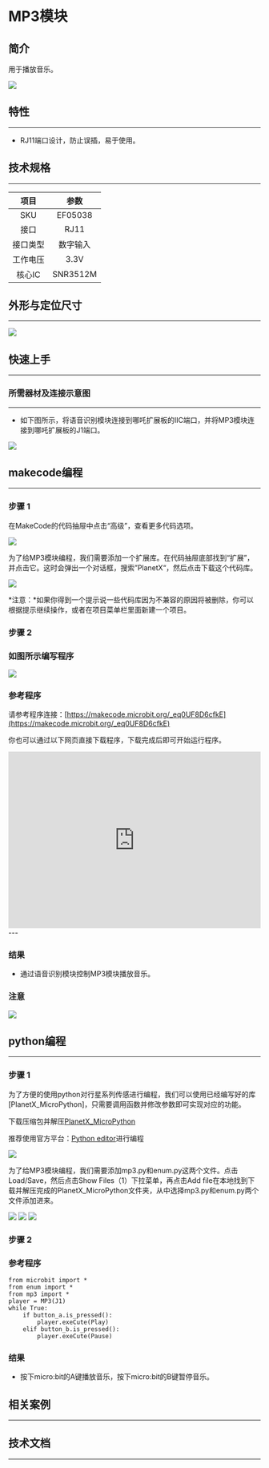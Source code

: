 # MP3模块

## 简介
用于播放音乐。

![](./images/05038_01.png)

## 特性
---
- RJ11端口设计，防止误插，易于使用。
## 技术规格
---

项目 | 参数 
:-: | :-: 
SKU|EF05038
接口|RJ11
接口类型|数字输入
工作电压|3.3V
核心IC|SNR3512M





## 外形与定位尺寸
---


![](./images/05038_02.png)


## 快速上手
---

### 所需器材及连接示意图
---

- 如下图所示，将语音识别模块连接到哪吒扩展板的IIC端口，并将MP3模块连接到哪吒扩展板的J1端口。


![](./images/05038_03.png)


## makecode编程
---

### 步骤 1
在MakeCode的代码抽屉中点击“高级”，查看更多代码选项。

![](./images/05001_04.png)

为了给MP3模块编程，我们需要添加一个扩展库。在代码抽屉底部找到“扩展”，并点击它。这时会弹出一个对话框，搜索”PlanetX“，然后点击下载这个代码库。

![](./images/05001_05.png)

*注意：*如果你得到一个提示说一些代码库因为不兼容的原因将被删除，你可以根据提示继续操作，或者在项目菜单栏里面新建一个项目。
### 步骤 2
### 如图所示编写程序

![](./images/05038_06.png)


### 参考程序
请参考程序连接：[https://makecode.microbit.org/_eq0UF8D6cfkE](https://makecode.microbit.org/_eq0UF8D6cfkE)

你也可以通过以下网页直接下载程序，下载完成后即可开始运行程序。

<div style="position:relative;height:0;padding-bottom:70%;overflow:hidden;"><iframe style="position:absolute;top:0;left:0;width:100%;height:100%;" src="https://makecode.microbit.org/#pub:_eq0UF8D6cfkE" frameborder="0" sandbox="allow-popups allow-forms allow-scripts allow-same-origin"></iframe></div>  
---

### 结果
- 通过语音识别模块控制MP3模块播放音乐。

### 注意

![](./images/05038_07.png)



## python编程
---


### 步骤 1
为了方便的使用python对行星系列传感进行编程，我们可以使用已经编写好的库[PlanetX_MicroPython]，只需要调用函数并修改参数即可实现对应的功能。

下载压缩包并解压[PlanetX_MicroPython](https://github.com/lionyhw/PlanetX_MicroPython/archive/master.zip)

推荐使用官方平台：[Python editor](https://python.microbit.org/v/2.0)进行编程

![](./images/05001_07.png)

为了给MP3模块编程，我们需要添加mp3.py和enum.py这两个文件。点击Load/Save，然后点击Show Files（1）下拉菜单，再点击Add file在本地找到下载并解压完成的PlanetX_MicroPython文件夹，从中选择mp3.py和enum.py两个文件添加进来。

![](./images/05001_08.png)
![](./images/05001_09.png)
![](./images/05034_10.png)

### 步骤 2
### 参考程序
```
from microbit import *
from enum import *
from mp3 import *
player = MP3(J1)
while True:
    if button_a.is_pressed():
        player.exeCute(Play)
    elif button_b.is_pressed():
        player.exeCute(Pause)
```


### 结果
- 按下micro:bit的A键播放音乐，按下micro:bit的B键暂停音乐。
## 相关案例
---

## 技术文档
---
